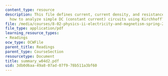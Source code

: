 ```yaml
---
content_type: resource
description: This file defines current, current density, and resistance and discuss
  how to analyze simple DC (constant current) circuits using Kirchhoff?s Circuit Rules.
file: /media/courses/8-02-physics-ii-electricity-and-magnetism-spring-2007/3db0d6aa49a807ad07f978b511a3bf60_summary_w04d2.pdf
file_type: application/pdf
learning_resource_types:
- Readings
ocw_type: OCWFile
parent_title: Readings
parent_type: CourseSection
resourcetype: Document
title: summary_w04d2.pdf
uid: 3db0d6aa-49a8-07ad-07f9-78b511a3bf60
---
```

